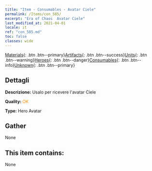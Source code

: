 ```yaml
---
title: "Item - Consumables - Avatar Ciele"
permalink: /Items/con_585/
excerpt: "Era of Chaos  Avatar Ciele"
last_modified_at: 2021-04-01
locale: it
ref: "con_585.md"
toc: false
classes: wide
---
```

 [Materials](/it/Items/){: .btn .btn--primary}[Artifacts](/it/Items/Artifacts/){: .btn .btn--success}[Units](/it/Items/Units/){: .btn .btn--warning}[Heroes](/it/Items/Heroes/){: .btn .btn--danger}[Consumables](/it/Items/Consumables/){: .btn .btn--info}[Unknown](/it/Items/Unknown/){: .btn .btn--primary}

## Dettagli
 **Descrizione:** Usalo per ricevere l'avatar Ciele

 **Quality:** <span style="color: #FF8C00">OK</span>

 **Type:** Hero Avatar

## Gather

  None

## This item contains:

  None


